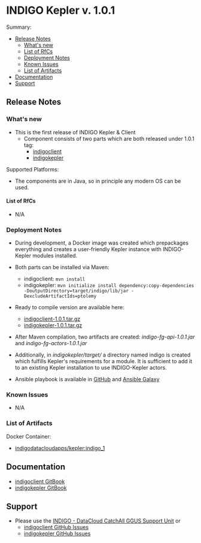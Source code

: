 # INDIGO Kepler v. 1.0.1

Summary:
* [Release Notes](#id1)
  * [What's new](#id2)
  * [List of RfCs](#id3)
  * [Deployment Notes](#id4)
  * [Known Issues](#id5)
  * [List of Artifacts](#id7)
* [Documentation](#id6)
* [Support](#id8)


<a id="id1"></a>
## Release Notes

<a id="id2"></a>
### What's new

* This is the first release of INDIGO Kepler & Client
  * Component consists of two parts which are both released under 1.0.1 tag:
    * [indigoclient](https://github.com/indigo-dc/indigoclient/releases/tag/1.0.1)
    * [indigokepler](https://github.com/indigo-dc/indigokepler/releases/tag/1.0.1) 

Supported Platforms:
* The components are in Java, so in principle any modern OS can be used.

<a id="id3"></a>
#### List of RfCs 

* N/A

<a id="id4"></a>
### Deployment Notes

* During development, a Docker image was created which prepackages everything and creates a user-friendly Kepler instance with INDIGO-Kepler modules installed.
* Both parts can be installed via Maven:
  * indigoclient: ```mvn install```
  * indigokepler: ```mvn initialize install dependency:copy-dependencies -DoutputDirectory=target/indigo/lib/jar -DexcludeArtifactIds=ptolemy```

* Ready to compile version are available here:
  * [indigoclient-1.0.1.tar.gz](http://repo.indigo-datacloud.eu/repository/indigo/1/centos7/SRPMS/tgz/indigoclient-1.0.1.tar.gz)
  * [indigokepler-1.0.1.tar.gz](http://repo.indigo-datacloud.eu/repository/indigo/1/centos7/SRPMS/tgz/indigokepler-1.0.1.tar.gz)
* After Maven compilation, two artifacts are created: *indigo-fg-api-1.0.1.jar* and *indigo-fg-actors-1.0.1.jar*
* Additionally, in *indigokepler/target/* a directory named indigo is created which fulfills Kepler's requirements for a module. It is sufficient to add it to an existing Kepler installation to use INDIGO-Kepler actors.

* Ansible playbook is available in [GitHub](https://github.com/indigo-dc/ansible-role-kepler) and [Ansible Galaxy](https://galaxy.ansible.com/indigo-dc/kepler/)

<a id="id5"></a>
### Known Issues

* N/A

<a id="id7"></a>
### List of Artifacts

Docker Container:
* [indigodatacloudapps/kepler:indigo_1](https://hub.docker.com/r/indigodatacloudapps/kepler/tags/)

<a id="id6"></a>
## Documentation

* [indigoclient GitBook](https://www.gitbook.com/book/indigo-dc/indigoclient)
* [indigokepler GitBook](https://www.gitbook.com/book/indigo-dc/indigokepler)

<a id="id8"></a>
## Support

* Please use the [INDIGO - DataCloud CatchAll GGUS Support Unit](
https://wiki.egi.eu/wiki/GGUS:INDIGO_DataCloud_Catch-all_FAQ)
or
  * [indigoclient GitHub Issues](https://github.com/indigo-dc/indigoclient/issues)
  * [indigokepler GitHub Issues](https://github.com/indigo-dc/indigokepler/issues)
